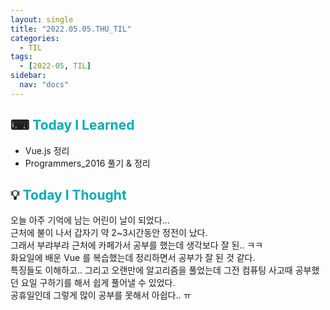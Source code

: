```yaml
---
layout: single
title: "2022.05.05.THU_TIL"
categories:
  - TIL
tags:
  - [2022-05, TIL]
sidebar:
  nav: "docs"
---
```


## ⌨ <a style="color:#00adb5">Today I Learned</a>

- Vue.js 정리
- Programmers_2016 풀기 & 정리

## 💡 <a style="color:#00adb5">Today I Thought</a>

오늘 아주 기억에 남는 어린이 날이 되었다...<br>
근처에 불이 나서 갑자기 약 2~3시간동안 정전이 났다.<br>
그래서 부랴부랴 근처에 카페가서 공부를 했는데 생각보다 잘 된.. ㅋㅋ<br>
화요일에 배운 Vue 를 복습했는데 정리하면서 공부가 잘 된 것 같다.<br>
특징들도 이해하고.. 그리고 오랜만에 알고리즘을 풀었는데 그전 컴퓨팅 사고때 공부했던 요일 구하기를 해서 쉽게 풀어낼 수 있었다.<br>
공휴일인데 그렇게 많이 공부를 못해서 아쉽다.. ㅠ

